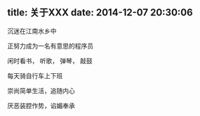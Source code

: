﻿title: 关于XXX
date: 2014-12-07 20:30:06
---

沉迷在江南水乡中

正努力成为一名有意思的程序员

闲时看书， 听歌， 弹琴， 敲鼓

每天骑自行车上下班

崇尚简单生活，追随内心

厌恶装腔作势，谄媚奉承  





